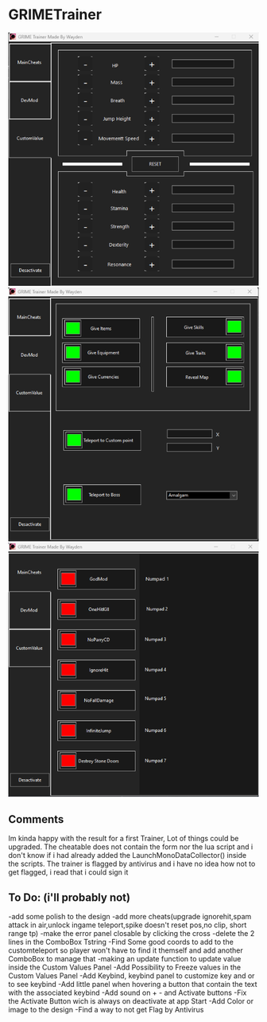 # GRIMETrainer
![GRIMETrainer1](/img/GRIMETrainer1.png)
![GRIMETrainer2](/img/GRIMETrainer2.png)
![GRIMETrainer3](/img/GRIMETrainer3.png)

## Comments
Im kinda happy with the result for a first Trainer, Lot of things could be upgraded.
The cheatable does not contain the form nor the lua script and i don't know if i had already added the LaunchMonoDataCollector() inside the scripts.
The trainer is flagged by antivirus and i have no idea how not to get flagged, i read that i could sign it

## To Do: (i'll probably not)
-add some polish to the design
-add more cheats(upgrade ignorehit,spam attack in air,unlock ingame teleport,spike doesn't reset pos,no clip, short range tp)
-make the error panel closable by clicking the cross
-delete the 2 lines in the ComboBox Tstring
-Find Some good coords to add to the customteleport so player won't have to find it
themself and add another ComboBox to manage that
-making an update function to update value inside the Custom Values Panel 
-Add Possibility to Freeze values in the Custom Values Panel
-Add Keybind, keybind panel to customize key and or to see keybind
-Add little panel when hovering a button that contain the text with the associated keybind
-Add sound on + - and Activate buttons
-Fix the Activate Button wich is always on deactivate at app Start
-Add Color or image to the design
-Find a way to not get Flag by Antivirus

